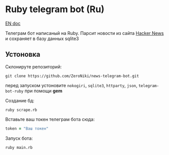 # Ruby telegram bot (Ru)

[EN doc](https://github.com/ZeroNiki/news-telegram-bot/blob/main/EN.md)

Телеграм бот написаный на Ruby. Парсит новости из сайта [Hacker News](https://news.ycombinator.com/) и сохраняет в базу данных sqlite3

## Устоновка

Склонируте репозиторий:
```
git clone https://github.com/ZeroNiki/news-telegram-bot.git
```

перед запуском устоновите `nokogiri`, `sqlite3`, `httparty`, `json`, `telegram-bot-ruby` при помощи __gem__


Создание бд:
```
ruby scrape.rb
```

Вставьте ваш токен телеграм бота сюда:
```ruby
token = "Ваш токен"
```


Запуск бота:
```
ruby main.rb
```

